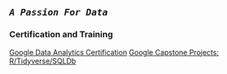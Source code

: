 ## *`A Passion For Data`*


### Certification and Training
[Google Data Analytics Certification](https://www.coursera.org/account/accomplishments/certificate/YXGPH2GLJ9DG)
[Google Capstone Projects: R/Tidyverse/SQLDb](https://youtube.com/playlist?list=PLnBliEe9L853Rrts3QKXzf-RL49uuTa57)
